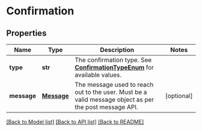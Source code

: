 # Confirmation

## Properties
Name | Type | Description | Notes
------------ | ------------- | ------------- | -------------
**type** | **str** | The confirmation type. See [**ConfirmationTypeEnum**](Enums.md#ConfirmationTypeEnum) for available values. | 
**message** | [**Message**](Message.md) | The message used to reach out to the user. Must be a valid message object as per the post message API. | [optional] 

[[Back to Model list]](../README.md#documentation-for-models) [[Back to API list]](../README.md#documentation-for-api-endpoints) [[Back to README]](../README.md)


